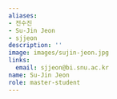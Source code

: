 ```yaml
---
aliases:
- 전수진
- Su-Jin Jeon
- sjjeon
description: ''
image: images/sujin-jeon.jpg
links:
  email: sjjeon@bi.snu.ac.kr
name: Su-Jin Jeon
role: master-student
---
```

